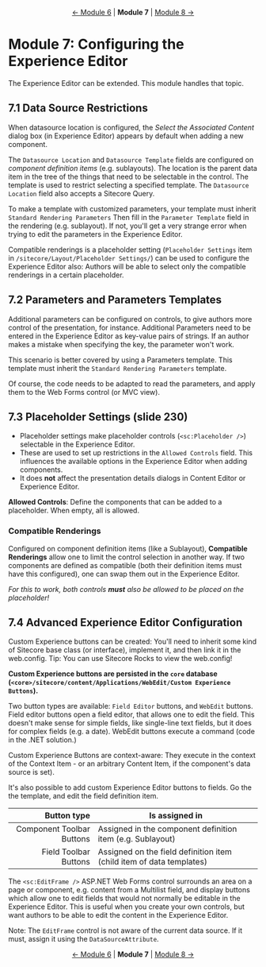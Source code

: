 <p align="center">
    <a href="module-6.md">← Module 6</a> | <strong>Module 7</strong> | <a href="module-8.md">Module 8 →</a>
</p>

# Module 7: Configuring the Experience Editor

The Experience Editor can be extended. This module handles that topic.

## 7.1 Data Source Restrictions

When datasource location is configured, the *Select the Associated Content* dialog box (in Experience Editor) appears by
default when adding a new component.

The `Datasource Location` and `Datasource Template` fields are configured on *component definition items* (e.g.
sublayouts). The location is the parent data item in the tree of the things that need to be selectable in the control.
The template is used to restrict selecting a specified template. The `Datasource Location` field also accepts a Sitecore
Query.

To make a template with customized parameters, your template must inherit `Standard Rendering Parameters` Then fill in
the `Parameter Template` field in the rendering (e.g. sublayout). If not, you'll get a very strange error when trying to
edit the parameters in the Experience Editor.

Compatible renderings is a placeholder setting (`Placeholder Settings` item in `/sitecore/Layout/Placeholder Settings/`)
can be used to configure the Experience Editor also: Authors will be able to select only the compatible renderings in a
certain placeholder.

## 7.2 Parameters and Parameters Templates

Additional parameters can be configured on controls, to give authors more control of the presentation, for instance.
Additional Parameters need to be entered in the Experience Editor as key-value pairs of strings. If an author makes a
mistake when specifying the key, the parameter won't work.

This scenario is better covered by using a Parameters template. This template must inherit the `Standard Rendering
Parameters` template.

Of course, the code needs to be adapted to read the parameters, and apply them to the Web Forms control (or MVC view).

## 7.3 Placeholder Settings (slide 230)

* Placeholder settings make placeholder controls (`<sc:Placeholder />`) selectable in the Experience Editor.
* These are used to set up restrictions in the `Allowed Controls` field. This influences the available options in the
  Experience Editor when adding components.
* It does **not** affect the presentation details dialogs in Content Editor or Experience Editor.

**Allowed Controls**: Define the components that can be added to a placeholder. When empty, all is allowed.

### Compatible Renderings

Configured on component definition items (like a Sublayout), **Compatible Renderings** allow one to limit the control
selection in another way. If two components are defined as compatible (both their definition items must have this
configured), one can swap them out in the Experience Editor.

*For this to work, both controls **must** also be allowed to be placed on the placeholder!*

## 7.4 Advanced Experience Editor Configuration

Custom Experience buttons can be created: You'll need to inherit some kind of Sitecore base class (or interface),
implement it, and then link it in the web.config. Tip: You can use Sitecore Rocks to view the web.config!

**Custom Experience buttons are persisted in the `core` database (`<core>/sitecore/content/Applications/WebEdit/Custom
Experience Buttons`).**

Two button types are available: `Field Editor` buttons, and `WebEdit` buttons. Field editor buttons open a field editor,
that allows one to edit the field. This doesn't make sense for simple fields, like single-line text fields, but it does
for complex fields (e.g. a date). WebEdit buttons execute a command (code in the .NET solution.)

Custom Experience Buttons are context-aware: They execute in the context of the Context Item - or an arbitrary Content
Item, if the component's data source is set).

It's also possible to add custom Experience Editor buttons to fields. Go the the template, and edit the field definition
item.

| Button type               | Is assigned in                                                       |
|--------------------------:|----------------------------------------------------------------------|
| Component Toolbar Buttons | Assigned in the component definition item (e.g. Sublayout)           |
| Field Toolbar Buttons     | Assigned on the field definition item (child item of data templates) |

The `<sc:EditFrame />` ASP.NET Web Forms control surrounds an area on a page or component, e.g. content from a Multilist
field, and display buttons which allow one to edit fields that would not normally be editable in the Experience Editor.
This is useful when you create your own controls, but want authors to be able to edit the content in the Experience
Editor.

Note: The `EditFrame` control is not aware of the current data source. If it must, assign it using the
`DataSourceAttribute`.

<p align="center">
    <a href="module-6.md">← Module 6</a> | <strong>Module 7</strong> | <a href="module-8.md">Module 8 →</a>
</p>
